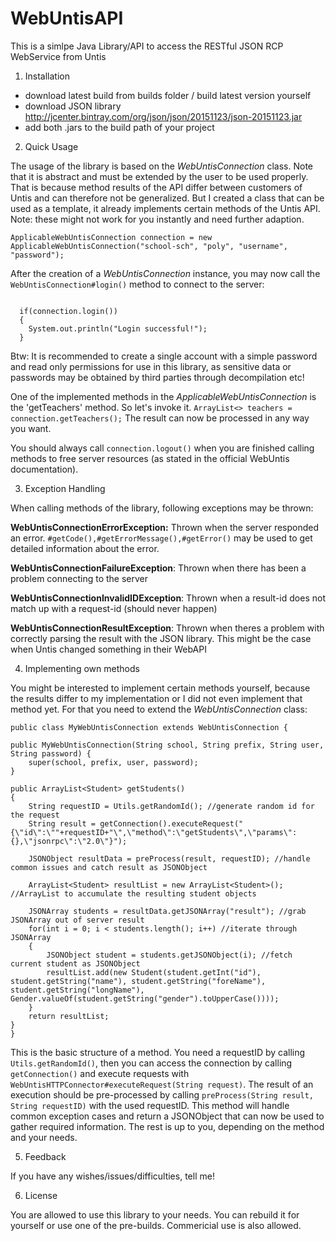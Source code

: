 # WebUntisAPI
This is a simlpe Java Library/API to access the RESTful JSON RCP WebService from Untis

1. Installation

  - download latest build from builds folder / build latest version yourself
  - download JSON library http://jcenter.bintray.com/org/json/json/20151123/json-20151123.jar
  - add both .jars to the build path of your project


2. Quick Usage

The usage of the library is based on the <i>WebUntisConnection</i> class. Note that it is abstract and must be extended by the user to be used properly. That is because method results of the API differ between customers of Untis and can therefore not be generalized. But I created a class that can be used as a template, it already implements certain methods of the Untis API. Note: these might not work for you instantly and need further adaption.

<code>ApplicableWebUntisConnection connection = new ApplicableWebUntisConnection("school-sch", "poly", "username", "password");</code>

After the creation of a <i>WebUntisConnection</i> instance, you may now call the <code>WebUntisConnection#login()</code> method to connect to the server:

<code>
  if(connection.login())
  {
    System.out.println("Login successful!");
  }
</code>

Btw: It is recommended to create a single account with a simple password and read only permissions for use in this library, as sensitive data or passwords may be obtained by third parties through decompilation etc!

One of the implemented methods in the <i>ApplicableWebUntisConnection</i> is the 'getTeachers' method. So let's invoke it.
<code>ArrayList<> teachers = connection.getTeachers();</code>
The result can now be processed in any way you want.

You should always call <code>connection.logout()</code> when you are finished calling methods to free server resources (as stated in the official WebUntis documentation).


3. Exception Handling

When calling methods of the library, following exceptions may be thrown:

<b>WebUntisConnectionErrorException:</b> Thrown when the server responded an error. <code>#getCode(),#getErrorMessage(),#getError()</code> may be used to get detailed information about the error.

<b>WebUntisConnectionFailureException</b>: Thrown when there has been a problem connecting to the server

<b>WebUntisConnectionInvalidIDException</b>: Thrown when a result-id does not match up with a request-id (should never happen)

<b>WebUntisConnectionResultException</b>: Thrown when theres a problem with correctly parsing the result with the JSON library. This might be the case when Untis changed something in their WebAPI


4. Implementing own methods

You might be interested to implement certain methods yourself, because the results differ to my implementation or I did not even implement that method yet. For that you need to extend the <i>WebUntisConnection</i> class:

    public class MyWebUntisConnection extends WebUntisConnection {

	public MyWebUntisConnection(String school, String prefix, String user, String password) {
		super(school, prefix, user, password);
	}
	
	public ArrayList<Student> getStudents()
	{
		String requestID = Utils.getRandomId(); //generate random id for the request
		String result = getConnection().executeRequest("{\"id\":\""+requestID+"\",\"method\":\"getStudents\",\"params\":{},\"jsonrpc\":\"2.0\"}");
		
		JSONObject resultData = preProcess(result, requestID); //handle common issues and catch result as JSONObject

		ArrayList<Student> resultList = new ArrayList<Student>(); //ArrayList to accumulate the resulting student objects
		
		JSONArray students = resultData.getJSONArray("result"); //grab JSONArray out of server result
		for(int i = 0; i < students.length(); i++) //iterate through JSONArray
		{
			JSONObject student = students.getJSONObject(i); //fetch current student as JSONObject
			resultList.add(new Student(student.getInt("id"), student.getString("name"), student.getString("foreName"), student.getString("longName"), Gender.valueOf(student.getString("gender").toUpperCase())));
		}
		return resultList;
	}
    }


This is the basic structure of a method. You need a requestID by calling <code>Utils.getRandomId()</code>, then you can access the connection by calling <code>getConnection()</code> and execute requests with <code>WebUntisHTTPConnector#executeRequest(String request)</code>. The result of an execution should be pre-processed by calling <code>preProcess(String result, String requestID)</code> with the used requestID. This method will handle common exception cases and return a JSONObject that can now be used to gather required information. The rest is up to you, depending on the method and your needs.


5. Feedback

If you have any wishes/issues/difficulties, tell me!


6. License

You are allowed to use this library to your needs. You can rebuild it for yourself or use one of the pre-builds. Commericial use is also allowed.
